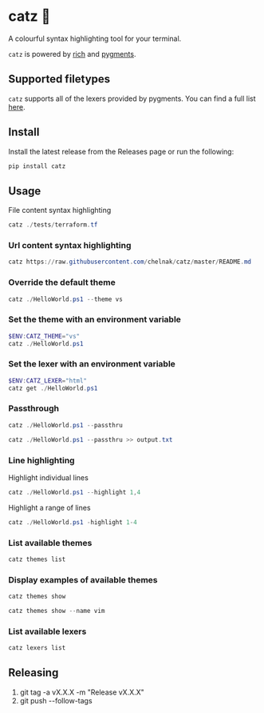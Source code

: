 # catz :pencil:

A colourful syntax highlighting tool for your terminal.

`catz` is powered by [rich](https://github.com/willmcgugan/rich) and [pygments](https://github.com/pygments/pygments).

## Supported filetypes

`catz` supports all of the lexers provided by pygments. You can find a full list [here](https://pygments.org/docs/lexers/).

## Install

Install the latest release from the Releases page or run the following:

```PowerShell
pip install catz
```

## Usage

File content syntax highlighting

```PowerShell
catz ./tests/terraform.tf
```

### Url content syntax highlighting

```PowerShell
catz https://raw.githubusercontent.com/chelnak/catz/master/README.md
```

### Override the default theme

```PowerShell
catz ./HelloWorld.ps1 --theme vs
```

### Set the theme with an environment variable

```PowerShell
$ENV:CATZ_THEME="vs"
catz ./HelloWorld.ps1
```

### Set the lexer with an environment variable

```PowerShell
$ENV:CATZ_LEXER="html"
catz get ./HelloWorld.ps1
```

### Passthrough

```PowerShell
catz ./HelloWorld.ps1 --passthru
```

```PowerShell
catz ./HelloWorld.ps1 --passthru >> output.txt
```

### Line highlighting

Highlight individual lines

```PowerShell
catz ./HelloWorld.ps1 --highlight 1,4
```

Highlight a range of lines

```PowerShell
catz ./HelloWorld.ps1 -highlight 1-4
```

### List available themes

```PowerShell
catz themes list
```

### Display examples of available themes

```PowerShell
catz themes show
```

```PowerShell
catz themes show --name vim
```

### List available lexers

```PowerShell
catz lexers list
```

## Releasing

1. git tag -a vX.X.X -m "Release vX.X.X"
2. git push --follow-tags
